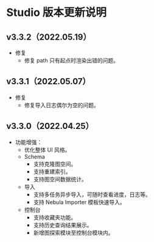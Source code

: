 # Studio 版本更新说明

## v3.3.2（2022.05.19）

- 修复
  - 修复 path 只有起点时渲染出错的问题。

## v3.3.1（2022.05.07）

- 修复
  - 修复导入日志偶尔为空的问题。

## v3.3.0（2022.04.25）

- 功能增强：
  - 优化整体 UI 风格。
  - Schema
    - 支持克隆图空间。
    - 支持重建索引。
    - 支持图空间数据统计。
  - 导入
    - 支持多任务异步导入，可随时查看进度，日志等。
    - 支持 Nebula Importer 模板快速导入。
  - 控制台
    - 支持收藏夹功能。
    - 支持历史查询结果展示。
    - 新增图探索模块至控制台模块内。
